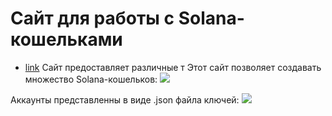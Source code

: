 # Сайт для работы с Solana-кошельками
- [link](https://app.decommas.io/)
Сайт предоставляет различные т
Этот сайт позволяет создавать множество Solana-кошельков:
![](f12f54ca5c7b6ec3cef873e235242e67.png)

Аккаунты представленны в виде .json файла ключей:
![](a9626ba7533a2082fb8191b4fb8264fa.png)